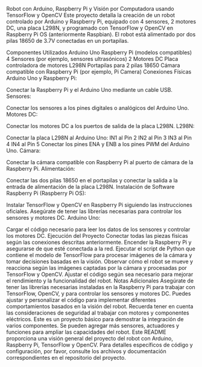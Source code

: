 
Robot con Arduino, Raspberry Pi y Visión por Computadora usando TensorFlow y OpenCV
Este proyecto detalla la creación de un robot controlado por Arduino y Raspberry Pi, equipado con 4 sensores, 2 motores DC, una placa L298N, y programado con TensorFlow y OpenCV en Raspberry Pi OS (anteriormente Raspbian). El robot está alimentado por dos pilas 18650 de 3.7V conectadas en un portapilas.

Componentes Utilizados
Arduino Uno
Raspberry Pi (modelos compatibles)
4 Sensores (por ejemplo, sensores ultrasónicos)
2 Motores DC
Placa controladora de motores L298N
Portapilas para 2 pilas 18650
Cámara compatible con Raspberry Pi (por ejemplo, Pi Camera)
Conexiones Físicas
Arduino Uno y Raspberry Pi:

Conectar la Raspberry Pi y el Arduino Uno mediante un cable USB.
Sensores:

Conectar los sensores a los pines digitales o analógicos del Arduino Uno.
Motores DC:

Conectar los motores DC a los puertos de salida de la placa L298N.
L298N:

Conectar la placa L298N al Arduino Uno:
IN1 al Pin 2
IN2 al Pin 3
IN3 al Pin 4
IN4 al Pin 5
Conectar los pines ENA y ENB a los pines PWM del Arduino Uno.
Cámara:

Conectar la cámara compatible con Raspberry Pi al puerto de cámara de la Raspberry Pi.
Alimentación:

Conectar las dos pilas 18650 en el portapilas y conectar la salida a la entrada de alimentación de la placa L298N.
Instalación de Software
Raspberry Pi (Raspberry Pi OS):

Instalar TensorFlow y OpenCV en Raspberry Pi siguiendo las instrucciones oficiales.
Asegúrate de tener las librerías necesarias para controlar los sensores y motores DC.
Arduino Uno:

Cargar el código necesario para leer los datos de los sensores y controlar los motores DC.
Ejecución del Proyecto
Conectar todas las piezas físicas según las conexiones descritas anteriormente.
Encender la Raspberry Pi y asegurarse de que esté conectada a la red.
Ejecutar el script de Python que contiene el modelo de TensorFlow para procesar imágenes de la cámara y tomar decisiones basadas en la visión.
Observar cómo el robot se mueve y reacciona según las imágenes captadas por la cámara y procesadas por TensorFlow y OpenCV.
Ajustar el código según sea necesario para mejorar el rendimiento y la funcionalidad del robot.
Notas Adicionales
Asegúrate de tener las librerías necesarias instaladas en la Raspberry Pi para trabajar con TensorFlow, OpenCV, y para controlar los sensores y motores DC.
Puedes ajustar y personalizar el código para implementar diferentes comportamientos basados en la visión del robot.
Recuerda tener en cuenta las consideraciones de seguridad al trabajar con motores y componentes eléctricos.
Este es un proyecto básico para demostrar la integración de varios componentes. Se pueden agregar más sensores, actuadores y funciones para ampliar las capacidades del robot.
Este README proporciona una visión general del proyecto del robot con Arduino, Raspberry Pi, TensorFlow y OpenCV. Para detalles específicos de código y configuración, por favor, consulte los archivos y documentación correspondientes en el repositorio del proyecto.





